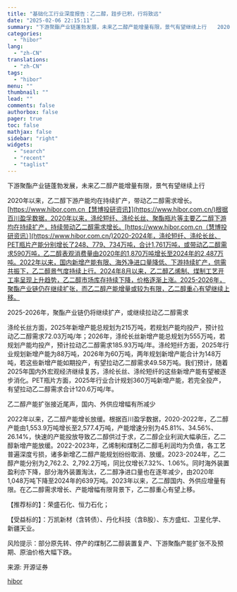 ```yaml
---
title: "基础化工行业深度报告：乙二醇，跬步已积，行将致远"
date: "2025-02-06 22:15:11"
summary: "下游聚酯产业链蓬勃发展，未来乙二醇产能增量有限，景气有望继续上行　　2020年以来，乙二醇下游..."
categories:
  - "hibor"
lang:
  - "zh-CN"
translations:
  - "zh-CN"
tags:
  - "hibor"
menu: ""
thumbnail: ""
lead: ""
comments: false
authorbox: false
pager: true
toc: false
mathjax: false
sidebar: "right"
widgets:
  - "search"
  - "recent"
  - "taglist"
---
```


下游聚酯产业链蓬勃发展，未来乙二醇产能增量有限，景气有望继续上行

2020年以来，乙二醇下游产能均在持续扩产，带动乙二醇需求增长。[https://www.hibor.com.cn【慧博投研资讯】](https://www.hibor.com.cn/)根据百川盈孚数据，2020年以来，涤纶短纤、涤纶长丝、聚酯瓶片等主要乙二醇下游均在持续扩产，持续带动乙二醇需求增长。[https://www.hibor.com.cn（慧博投研资讯）](https://www.hibor.com.cn/)2020-2024年，涤纶短纤、涤纶长丝、PET瓶片产能分别增长了248、779、734万吨，合计1,761万吨，或带动乙二醇需求590万吨，乙二醇表观消费量由2020年的1,870万吨增长至2024年的2,487万吨。2022年以来，国内新增产能有限、海外净进口量降低、下游持续扩产，供需共振下，乙二醇景气度持续上行。2024年8月以来，乙二醇乙烯制、煤制工艺开工率呈现上升趋势，乙二醇市场库存持续下降，价格逐渐上涨。2025-2026年，聚酯产业链仍在继续扩张，而乙二醇产能增量或较为有限，乙二醇重心有望继续上移。

2025-2026年，聚酯产业链仍将继续扩产，或继续拉动乙二醇需求

涤纶长丝方面，2025年新增产能总规划为215万吨，若规划产能均投产，预计拉动乙二醇需求72.03万吨/年；2026年，涤纶长丝新增产能总规划为555万吨，若规划产能均投产，预计拉动乙二醇需求185.93万吨/年。涤纶短纤方面，2025年行业规划新增产能为88万吨，2026年为60万吨，两年规划新增产能合计为148万吨，若这些新增产能如期投产，有望拉动乙二醇需求49.58万吨。我们预计，随着2025年国内外宏观经济继续复苏，涤纶长丝、涤纶短纤的这些新增产能有望被逐步消化。PET瓶片方面，2025年行业合计规划360万吨新增产能，若完全投产，有望拉动乙二醇需求合计120.6万吨/年。

乙二醇产能扩张接近尾声，国内、外供应增幅有所减少

2022年以来，乙二醇产能增长放缓。根据百川盈孚数据，2020-2022年，乙二醇产能由1,553.9万吨增长至2,577.4万吨，产能增速分别为45.81%、34.56%、26.14%，快速的产能投放导致乙二醇供过于求，乙二醇企业利润大幅承压，乙二醇新增产能放缓。2022-2023年，乙烯制和煤制乙二醇毛利润均为负值，各工艺普遍深度亏损，诸多新增乙二醇产能规划纷纷取消、放缓。2023-2024年，乙二醇产能分别为2,762.2、2,792.2万吨，同比仅增长7.32%、1.06%。同时海外装置盈利亦下降，部分海外装置淘汰，乙二醇净进口量也在逐年减少，由2020年1,048万吨下降至2024年的639万吨。2023年以来，乙二醇国内、外供应增量有限。在乙二醇需求增长、产能增幅有限背景下，乙二醇重心有望上移。

【推荐标的】：荣盛石化、恒力石化；

【受益标的】：万凯新材（含转债）、丹化科技（含B股）、东方盛虹、卫星化学、新疆天业。

风险提示：部分原先转、停产的煤制乙二醇装置复产、下游聚酯产能扩张不及预期、原油价格大幅下跌。

来源: 开源证券

[hibor](https://www.hibor.com.cn/data/9f7a7f28e8475b399d2d7fadabe5c861.html)
